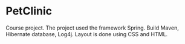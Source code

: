 # PetClinic
 Course project. The project used the framework Spring. Build Maven, Hibernate database, Log4j. Layout is done using CSS and HTML.
